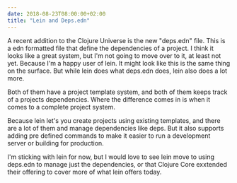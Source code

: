 ```yaml
---
date: 2018-08-23T08:00:00+02:00
title: "Lein and Deps.edn"
---
```


A recent addition to the Clojure Universe is the new "deps.edn" file. This is a edn formatted file that define the dependencies of a project. I think it looks like a great system, but I'm not going to move over to it, at least not yet. Because I'm a happy user of lein. It might look like this is the same thing on the surface. But while lein does what deps.edn does, lein also does a lot more. 

Both of them have a project template system, and both of them keeps track of a projects dependencies. Where the difference comes in is when it comes to a complete project system. 

Because lein let's you create projects using existing templates, and there are a lot of them and manage dependencies like deps. But it also supports adding pre defined commands to make it easier to run a development server or building for production.

I'm sticking with lein for now, but I would love to see lein move to using deps.edn to manage just the dependencies, or that Clojure Core exxtended their offering to cover more of what lein offers today. 
